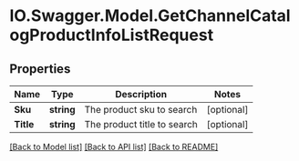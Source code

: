 # IO.Swagger.Model.GetChannelCatalogProductInfoListRequest
## Properties

Name | Type | Description | Notes
------------ | ------------- | ------------- | -------------
**Sku** | **string** | The product sku to search | [optional] 
**Title** | **string** | The  product title to search | [optional] 

[[Back to Model list]](../README.md#documentation-for-models) [[Back to API list]](../README.md#documentation-for-api-endpoints) [[Back to README]](../README.md)


